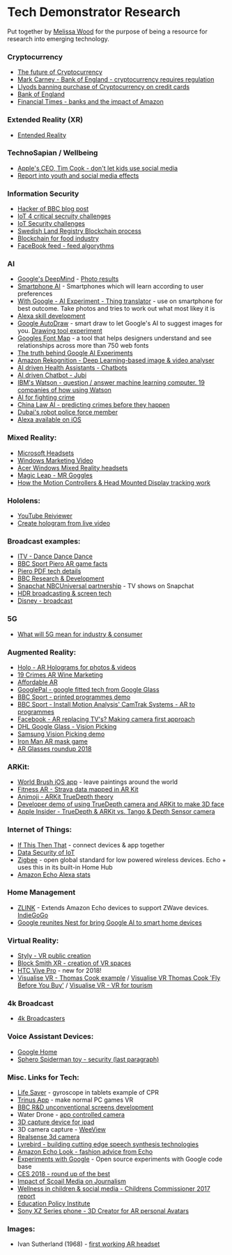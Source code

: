 # Tech Demonstrator Research

Put together by [Melissa Wood](http://melissawood.co.uk/) for the purpose of being a resource for research into emerging technology.

### Cryptocurrency

  - [The future of Cryptocurrency](https://www.technologyreview.com/s/610202/like-it-or-not-the-future-of-cryptocurrency-will-be-determined-by-bureaucrats/)
  - [Mark Carney - Bank of England - cryptocurrency requires regulation](https://www.theguardian.com/business/2018/mar/02/bitcoin-faces-regulatory-crackdown-bank-england-warns)
  - [Llyods banning purchase of Cryptocurrency on credit cards](https://www.theguardian.com/business/2018/feb/05/lloyds-bank-bans-buying-bitcoins-credit-cards)
  - [Bank of England](https://www.bankofengland.co.uk/research/digital-currencies)
  - [Financial Times - banks and the impact of Amazon](https://www.ft.com/content/ab5d8698-f530-11e7-8715-e94187b3017e)

### Extended Reality (XR)

   - [Entended Reality](http://www.thedrum.com/opinion/2018/03/06/sxsw-extended-reality-will-call-end-distance-we-know-it)


### TechnoSapian / Wellbeing

  - [Apple's CEO, Tim Cook - don't let kids use social media](https://www.cnbc.com/2018/01/23/apple-ceo-tim-cook-dont-let-your-kids-use-social-media.html)
  - [Report into youth and social media effects](https://www.rsph.org.uk/uploads/assets/uploaded/62be270a-a55f-4719-ad668c2ec7a74c2a.pdf)

### Information Security

  - [Hacker of BBC blog post](https://www.daley.cc/how-i-owned-the-bbc-with-a-simple-misconfiguration-due-to-human-laziness)
  - [IoT 4 critical secruity challenges](https://www.networkworld.com/article/3166106/internet-of-things/4-critical-security-challenges-facing-iot.html)
  - [IoT Security challenges](http://www.information-age.com/security-challenges-internet-things-123463774/)
  - [Swedish Land Registry Blockchain process](https://qz.com/947064/sweden-is-turning-a-blockchain-powered-land-registry-into-a-reality/)
  - [Blockchain for food industry](https://www.cnet.com/news/bitcoin-technology-has-a-new-purpose-fight-food-fraud/)
  - [FaceBook feed - feed algorythms](https://techcrunch.com/2016/09/06/ultimate-guide-to-the-news-feed/)

### AI

   - [Google's DeepMind](http://www.telegraph.co.uk/technology/google/11684183/Googles-artificial-intelligence-interprets-photos-as-animals-with-creepy-results.html) - [Photo results](https://goo.gl/photos/fFcivHZ2CDhqCkZdA)
   - [Smartphone AI](https://www.helpnetsecurity.com/2018/01/04/smartphones-ai-capabilities/) - Smartphones which will learn according to user preferences
   - [With Google - AI Experiment - Thing translator](https://oxism.com/thing-translator/) - use on smartphone for best outcome. Take photos and tries to work out what most likey it is
   - [Alexa skill development](https://github.com/alexa)
   - [Google AutoDraw](https://www.autodraw.com/) - smart draw to let Google's AI to suggest images for you. [Drawing tool experiment](https://experiments.withgoogle.com/chrome/autodraw)
   - [Googles Font Map](http://fontmap.ideo.com/) - a tool that helps designers understand and see relationships across more than 750 web fonts
   - [The truth behind Google AI Experiments](https://www.fastcodesign.com/90152774/the-dead-serious-strategy-behind-googles-silly-ai-experiments)
   - [Amazon Rekognition - Deep Learning-based image & video analyser](https://aws.amazon.com/rekognition/)
   - [AI driven Health Assistants - Chatbots](https://chatbotslife.com/artificial-intelligence-based-virtual-health-assistants-the-new-disruptors-42e9f2b44d40)
   - [AI driven Chatbot - Jubi](https://www.jubi.ai/)
   - [IBM's Watson - question / answer machine learning computer. 19 companies of how using Watson](https://www.computerworlduk.com/galleries/it-vendors/innovative-ways-companies-are-using-ibm-watson-3585847/)
   - [AI for fighting crime](https://www.weforum.org/agenda/2018/02/ai-that-was-developed-to-prepare-astronauts-for-space-is-now-being-employed-to-solve-crimes)
   - [China Law AI - predicting crimes before they happen](https://futurism.com/chinas-minority-report-style-plans-will-use-ai-to-predict-who-will-commit-crimes/)
   - [Dubai's robot police force member](https://futurism.com/dubais-newest-addition-police-force-robot/)
   - [Alexa available on iOS](https://techcrunch.com/2018/03/12/alexa-calling-and-messaging-comes-to-tablet-devices/)

### Mixed Reality:

  - [Microsoft Headsets](https://www.microsoft.com/en-us/store/collections/vrandmixedrealityheadsets)
  - [Windows Marketing Video](https://youtu.be/67yLuiSfMWM)
  - [Acer Windows Mixed Reality headsets](https://www.youtube.com/watch?v=4PdUx2NdVe8)
  - [Magic Leap - MR Goggles](https://www.rollingstone.com/glixel/features/lightwear-introducing-magic-leaps-mixed-reality-goggles-w514479)
  - [How the Motion Controllers & Head Mounted Display tracking work](https://docs.microsoft.com/en-gb/windows/mixed-reality/motion-controllers)

### Hololens:

  - [YouTube Reiviewer](https://youtu.be/hm7qmtkf5r4)
  - [Create hologram from live video](https://www.engadget.com/2015/07/29/hololens-hologram-video-capture/)

### Broadcast examples:
  - [ITV - Dance Dance Dance](http://www.radiotimes.com/news/2017-02-12/everything-you-need-to-know-about-itvs-new-series-dance-dance-dance/)
  - [BBC Sport Piero AR game facts](https://www.ericsson.com/en/networked-society/live-sports-experience/4k-and-augmented-reality)
  - [Piero PDF tech details](http://www.ericsson.com/broadcastandmedia/wp-content/uploads/2015/04/PIERO-Broadcast.pdf)
  - [BBC Research & Development](http://www.bbc.co.uk/rd/projects/piero)
  - [Snapchat NBCUniversal partnership](https://www.cnbc.com/2017/10/17/snap-teams-with-nbcuniversal-in-drive-for-tv-shows-on-snapchat.html) - TV shows on Snapchat
  - [HDR broadcasting &amp; screen tech](https://www.ibc.org/delivery/high-dynamic-range-the-different-standards/1872.article)
  - [Disney - broadcast](http://variety.com/2018/digital/news/disney-reorganizes-direct-to-consumer-streaming-unit-1202726528/amp/)

### 5G
  - [What will 5G mean for industry & consumer](https://www.technologyreview.com/s/603770/the-5g-economy-how-5g-will-impact-global-industries-the-economy-and-you/?set=603516)

### Augmented Reality:

  - [Holo - AR Holograms for photos & videos](https://thisisholo.com/)
  - [19 Crimes AR Wine Marketing](https://www.youtube.com/watch?v=uDxqdrLlDY8)
  - [Affordable AR](https://www.kickstarter.com/projects/aryzon/aryzon-3d-augmented-reality-for-every-smartphone?ref=popular)
  - [GooglePal - google fitted tech from Google Glass](https://www.kickstarter.com/projects/810787439/gogglepal-the-first-ar-heads-up-display-for-any-go?ref=newest)
  - [BBC Sport - printed programmes demo](http://www.bbc.co.uk/sport/football/41042449)
  - [BBC Sport - Install Motion Analysis' CamTrak Systems - AR to programmes](http://www.bbc.co.uk/rd/projects/piero)
  - [Facebook - AR replacing TV's? Making camera first approach](https://www.inverse.com/article/31155-facebook-augmented-reality-tv)
  - [DHL Google Glass - Vision Picking](https://www.youtube.com/watch?v=I8vYrAUb0BQ)
  - [Samsung Vision Picking demo](https://www.youtube.com/watch?v=gnUK-HTn4ZA)
  - [Iron Man AR mask game](https://www.cnet.com/pictures/hasbro-marvel-avengers-infinity-war-hero-vision-iron-man-ar-experience-photos/)
  - [AR Glasses roundup 2018](https://www.wareable.com/headgear/the-best-smartglasses-google-glass-and-the-rest)

### ARKit:
  - [World Brush iOS app](https://medium.com/@activetheory/world-brush-augmented-reality-painting-7910766b2bba) - leave paintings around the world
  - [Fitness AR - Strava data mapped in AR Kit](https://itunes.apple.com/us/app/fitness-ar/id1274233318?mt=8)
  - [Animoji - ARKit TrueDepth theory](https://thenextweb.com/apple/2017/11/15/the-iphone-x-doesnt-actually-need-face-id-for-animoji-apparently/)
  - [Developer demo of using TrueDepth camera and ARKit to make 3D face](https://www.theverge.com/2017/11/15/16658074/iphone-x-face-id-app-developers-3d-the-future)
  - [Apple Insider - TrueDepth & ARKit vs. Tango & Depth Sensor camera](http://appleinsider.com/articles/17/10/13/how-apples-iphone-x-truedepth-ar-waltzed-ahead-of-googles-tango)

### Internet of Things:

  - [If This Then That](https://ifttt.com/) - connect devices & app together
  - [Data Security of IoT](https://www.networkworld.com/article/3166106/internet-of-things/4-critical-security-challenges-facing-iot.html)
  - [Zigbee](https://www.techopedia.com/definition/4390/zigbee ) - open global standard for low powered wireless devices. Echo + uses this in its built-in Home Hub
  - [Amazon Echo Alexa stats](https://www.voicebot.ai/amazon-echo-alexa-stats/)

### Home Management

   - [ZLINK](http://markets.businessinsider.com/news/stocks/ZLINK-Partners-with-eZLO-to-Launch-ZLINK-Smart-Home-USB-powered-Hub-The-Smallest-Smart-Home-Automation-Hub-on-the-Market-1012433173) - Extends Amazon Echo devices to support ZWave devices. [IndieGoGo](https://www.indiegogo.com/projects/simple-affordable-voice-control-of-your-home-wifi#/)
   - [Google reunites Nest for bring Google AI to smart home devices](https://www.cnet.com/news/google-and-nest-reunite-in-push-to-add-ai-to-every-gadget/)

### Virtual Reality:
  - [Styly - VR public creation](https://suite.styly.cc/) 
  - [Block Smith XR - creation of VR spaces](https://www.blocksmithxr.com/)
  - [HTC Vive Pro](https://www.vive.com/eu/product/vive-pro/) - new for 2018!
  - [Visualise VR - Thomas Cook example](http://visualise.com/case-study/thomas-cook-virtual-holiday) / [Visualise VR Thomas Cook 'Fly Before You Buy'](http://visualisebeta.wpengine.com/case-study/thomas-cook-airlines-fantasy-flight) / [Visualise VR - VR for tourism](http://visualise.com/virtual-reality/virtual-reality-travel-tourism)

### 4k Broadcast
  - [4k Broadcasters](http://www.trustedreviews.com/opinion/who-will-broadcast-4k-tv-content-first-2929435)

### Voice Assistant Devices:
  - [Google Home](https://www.theverge.com/2017/10/8/16439458/google-home-update-feature-list-skills)
  - [Sphero Spiderman toy - security (last paragraph)](https://www.techadvisor.co.uk/review/accessories/sphero-spider-man-review-3660149/)

### Misc. Links for Tech:

  - [Life Saver](https://life-saver.org.uk/) - gyroscope in tablets example of CPR
  - [Trinus App](https://www.trinusvirtualreality.com/#home) - make normal PC games VR
  - [BBC R&D unconventional screens development](http://www.bbc.co.uk/rd/projects/unconventional-screens)
  - Water Drone - [app controlled camera](https://www.kickstarter.com/projects/ziphius/ziphius-the-aquatic-drone?ref=newest)
  - [3D capture device for ipad](https://www.kickstarter.com/projects/occipital/structure-sensor-capture-the-world-in-3d)
  - 3D camera capture - [WeeView](http://www.weeview.co/eng/photo.php?PKey=7610LWXoCQiSdchK6w42Lsm53odtu_LFNeEp8EIj&Class2=adc44UdHPbXNBrmuz-shfAaxWs6MlCryw2pwcow0Rg)
  - [Realsense 3d camera](https://youtu.be/uINRC83tlTA)
  - [Lyrebird - building cutting edge speech synthesis technologies](https://lyrebird.ai/blog/create-your-voice-avatar)
  - [Amazon Echo Look - fashion advice from Echo](https://www.cnet.com/products/amazon-echo-look/review/)
  - [Experiments with Google](https://experiments.withgoogle.com/) - Open source experiments with Google code base
  - [CES 2018 - round up of the best](http://www.trustedreviews.com/news/ces-2018-best-highlights-news-3350586)
  - [Impact of Scoail Media on Journalism](https://www.ing.com/Newsroom/All-news/Social-media-has-a-growing-impact-on-the-news-SMING15.htm)
  - [Wellness in children & social media - Childrens Commissioner 2017 report](https://www.childrenscommissioner.gov.uk/wp-content/uploads/2018/01/Childrens-Commissioner-for-England-Life-in-Likes.pdf)
  - [Education Policy Institute](https://epi.org.uk/)
  - [Sony XZ Series phone - 3D Creator for AR personal Avatars](https://www.anandtech.com/show/11805/generating-3d-models-in-mobile-sonys-3d-creator-made-me-a-bobblehead)

### Images:

  - Ivan Sutherland (1968) - [first working AR headset](http://www.ardummies.org/wp-content/uploads/2016/03/work.jpg)


